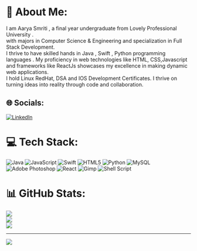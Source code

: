 # 💫 About Me:
I am Aarya Smriti , a final year undergraduate from Lovely Professional University .<br>with majors in Computer Science & Engineering and specialization in Full Stack Development.<br>I thrive to have skilled hands in Java , Swift , Python programming languages . My proficiency in web technologies like HTML, CSS,Javascript and frameworks like ReactJs showcases my excellence in making dynamic web applications.<br>I hold Linux RedHat, DSA and IOS Development Certificates. I thrive on turning ideas into reality through code and collaboration. 


## 🌐 Socials:
[![LinkedIn](https://img.shields.io/badge/LinkedIn-%230077B5.svg?logo=linkedin&logoColor=white)](https://linkedin.com/in/https://www.linkedin.com/in/aarya-smriti/) 

# 💻 Tech Stack:
![Java](https://img.shields.io/badge/java-%23ED8B00.svg?style=for-the-badge&logo=openjdk&logoColor=white) ![JavaScript](https://img.shields.io/badge/javascript-%23323330.svg?style=for-the-badge&logo=javascript&logoColor=%23F7DF1E) ![Swift](https://img.shields.io/badge/swift-F54A2A?style=for-the-badge&logo=swift&logoColor=white) ![HTML5](https://img.shields.io/badge/html5-%23E34F26.svg?style=for-the-badge&logo=html5&logoColor=white) ![Python](https://img.shields.io/badge/python-3670A0?style=for-the-badge&logo=python&logoColor=ffdd54) ![MySQL](https://img.shields.io/badge/mysql-%2300000f.svg?style=for-the-badge&logo=mysql&logoColor=white) ![Adobe Photoshop](https://img.shields.io/badge/adobe%20photoshop-%2331A8FF.svg?style=for-the-badge&logo=adobe%20photoshop&logoColor=white) ![React](https://img.shields.io/badge/react-%2320232a.svg?style=for-the-badge&logo=react&logoColor=%2361DAFB) ![Gimp](https://img.shields.io/badge/Gimp-657D8B?style=for-the-badge&logo=gimp&logoColor=FFFFFF) ![Shell Script](https://img.shields.io/badge/shell_script-%23121011.svg?style=for-the-badge&logo=gnu-bash&logoColor=white)
# 📊 GitHub Stats:
![](https://github-readme-stats.vercel.app/api?username=AaryaSmriti1&theme=radical&hide_border=false&include_all_commits=false&count_private=false)<br/>
![](https://github-readme-streak-stats.herokuapp.com/?user=AaryaSmriti1&theme=radical&hide_border=false)<br/>
![](https://github-readme-stats.vercel.app/api/top-langs/?username=AaryaSmriti1&theme=radical&hide_border=false&include_all_commits=false&count_private=false&layout=compact)

---
[![](https://visitcount.itsvg.in/api?id=AaryaSmriti1&icon=0&color=0)](https://visitcount.itsvg.in)

<!-- Proudly created with GPRM ( https://gprm.itsvg.in ) -->
